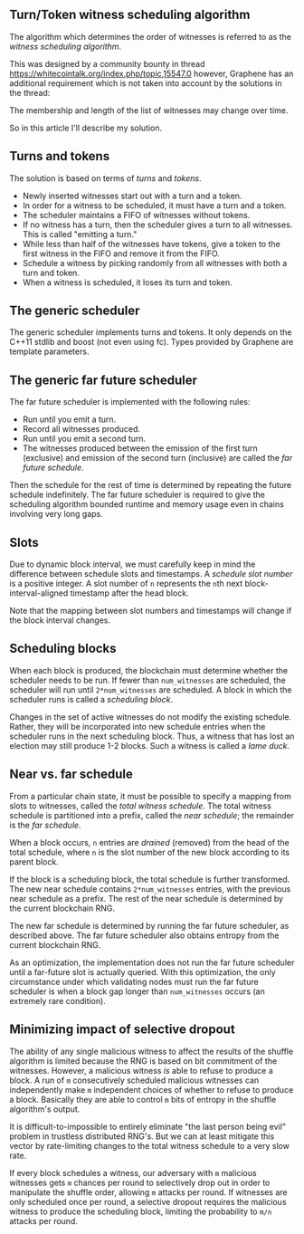 
Turn/Token witness scheduling algorithm
---------------------------------------

The algorithm which determines the order of witnesses is referred
to as the *witness scheduling algorithm*.

This was designed by a community bounty in thread
https://whitecointalk.org/index.php/topic,15547.0
however, Graphene has an additional requirement which
is not taken into account by the solutions in the thread:

The membership and length of the list of witnesses may change over
time.

So in this article I'll describe my solution.

Turns and tokens
----------------

The solution is based on terms of *turns* and *tokens*.

- Newly inserted witnesses start out with a turn and a token.
- In order for a witness to be scheduled, it must have a turn and a token.
- The scheduler maintains a FIFO of witnesses without tokens.
- If no witness has a turn, then the scheduler gives a turn to all witnesses.  This is called "emitting a turn."
- While less than half of the witnesses have tokens, give a token to the first witness in the FIFO and remove it from the FIFO.
- Schedule a witness by picking randomly from all witnesses with both a turn and token.
- When a witness is scheduled, it loses its turn and token.

The generic scheduler
---------------------

The generic scheduler implements turns and tokens.  It only depends
on the C++11 stdlib and boost (not even using fc).  Types provided
by Graphene are template parameters.

The generic far future scheduler
--------------------------------

The far future scheduler is implemented with the following rules:

- Run until you emit a turn.
- Record all witnesses produced.
- Run until you emit a second turn.
- The witnesses produced between the emission of the first turn (exclusive)
and emission of the second turn (inclusive) are called the *far future schedule*.

Then the schedule for the rest of time is determined by repeating
the future schedule indefinitely.  The far future scheduler is required
to give the scheduling algorithm bounded runtime and memory usage even
in chains involving very long gaps.

Slots
-----

Due to dynamic block interval, we must carefully keep in mind
the difference between schedule slots and timestamps.  A
*schedule slot number* is a positive integer.  A slot number of `n`
represents the `n`th next block-interval-aligned timestamp after
the head block.

Note that the mapping between slot numbers and timestamps will change
if the block interval changes.

Scheduling blocks
-----------------

When each block is produced, the blockchain must determine whether
the scheduler needs to be run.  If fewer than `num_witnesses` are
scheduled, the scheduler will run until `2*num_witnesses` are scheduled.
A block in which the scheduler runs is called a *scheduling block*.

Changes in the set of active witnesses do not modify the existing
schedule.  Rather, they will be incorporated into new schedule entries
when the scheduler runs in the next scheduling block.  Thus, a witness
that has lost an election may still produce 1-2 blocks.  Such a witness
is called a *lame duck*.

Near vs. far schedule
---------------------

From a particular chain state, it must be possible to specify a
mapping from slots to witnesses, called the *total witness schedule*.
The total witness schedule is partitioned into a prefix, called the
*near schedule*; the remainder is the *far schedule*.

When a block occurs, `n` entries are *drained* (removed) from the head
of the total schedule, where `n` is the slot number of the new block
according to its parent block.

If the block is a scheduling block, the total schedule is further
transformed.  The new near schedule contains `2*num_witnesses` entries,
with the previous near schedule as a prefix.  The rest of the near
schedule is determined by the current blockchain RNG.

The new far schedule is determined by running the far future scheduler,
as described above.  The far future scheduler also obtains entropy
from the current blockchain RNG.

As an optimization, the implementation does not run the far future
scheduler until a far-future slot is actually queried.  With this
optimization, the only circumstance under which validating nodes must
run the far future scheduler is when a block gap longer than `num_witnesses`
occurs (an extremely rare condition).

Minimizing impact of selective dropout
--------------------------------------

The ability of any single malicious witness to affect the results of the
shuffle algorithm is limited because the RNG is based on bit commitment
of the witnesses.  However, a malicious witness *is* able to
refuse to produce a block.  A run of `m` consecutively scheduled
malicious witnesses can independently make `m` independent choices
of whether to refuse to produce a block.  Basically they are able to
control `m` bits of entropy in the shuffle algorithm's output.

It is difficult-to-impossible to entirely eliminate "the last person
being evil" problem in trustless distributed RNG's.  But we can at least
mitigate this vector by rate-limiting changes to the total witness
schedule to a very slow rate.

If every block schedules a witness, our adversary with `m` malicious
witnesses gets `m` chances per round to selectively drop out in order
to manipulate the shuffle order, allowing `m` attacks per round.
If witnesses are only scheduled once per round,
a selective dropout requires the malicious witness to produce the
scheduling block, limiting the probability to `m/n` attacks per round.
